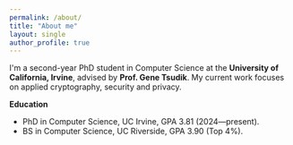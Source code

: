 ```yaml
---
permalink: /about/
title: "About me"
layout: single
author_profile: true
---
```


I'm a second-year PhD student in Computer Science at the **University of California, Irvine**, advised by **Prof. Gene Tsudik**. 
My current work focuses on applied cryptography, security and privacy.


**Education**
- PhD in Computer Science, UC Irvine, GPA 3.81 (2024—present).  
- BS in Computer Science, UC Riverside, GPA 3.90 (Top 4%).

